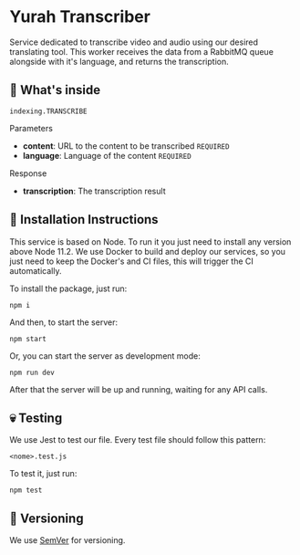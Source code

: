 # Yurah Transcriber

Service dedicated to transcribe video and audio using our desired translating tool. This worker receives the data from a RabbitMQ queue alongside with it's language, and returns the transcription.

## 🧐 What's inside

`indexing.TRANSCRIBE`

Parameters

* **content**: URL to the content to be transcribed `REQUIRED`
* **language**: Language of the content `REQUIRED`

Response

* **transcription**: The transcription result

## 🤖 Installation Instructions

This service is based on Node. To run it you just need to install any version above Node 11.2. We use Docker to build and deploy our services, so you just need to keep the Docker's and CI files, this will trigger the CI automatically.

To install the package, just run:

```
npm i
```

And then, to start the server:

```
npm start
```

Or, you can start the server as development mode:

```
npm run dev
```

After that the server will be up and running, waiting for any API calls.

## 💀 Testing

We use Jest to test our file. Every test file should follow this pattern:

```
<nome>.test.js
```

To test it, just run:
```
npm test
```

## 💅 Versioning

We use [SemVer](https://semver.org/) for versioning.
